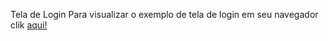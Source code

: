 Tela de Login
Para visualizar o exemplo de tela de login em seu navegador clik <a href="https://alexgavies.github.io/Tela-de-Login/" rel="external" target="_blanc"> aqui!</a>
